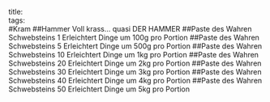 title:   
tags:   
#Kram
##Hammer
Voll krass... quasi DER HAMMER
##Paste des Wahren Schwebsteins 1
Erleichtert Dinge um 100g pro Portion
##Paste des Wahren Schwebsteins 5
Erleichtert Dinge um 500g pro Portion
##Paste des Wahren Schwebsteins 10
Erleichtert Dinge um 1kg pro Portion
##Paste des Wahren Schwebsteins 20
Erleichtert Dinge um 2kg pro Portion
##Paste des Wahren Schwebsteins 30
Erleichtert Dinge um 3kg pro Portion
##Paste des Wahren Schwebsteins 40
Erleichtert Dinge um 4kg pro Portion
##Paste des Wahren Schwebsteins 50
Erleichtert Dinge um 5kg pro Portion
